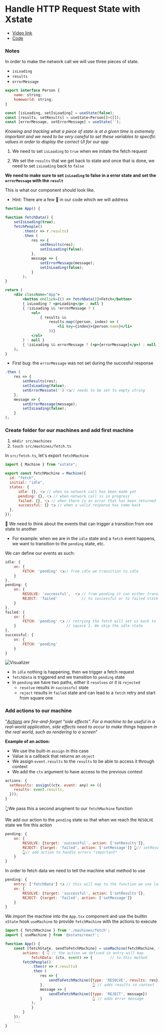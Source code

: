 # Handle HTTP Request State with Xstate

- [Video link](https://egghead.io/lessons/react-handle-http-request-state-with-xstate)
- [Code](https://github.com/isaacplmann/sturdy-uis/tree/lesson1-end)

### Notes

In order to make the network call we will use three pieces of state.

- `isLoading`
- `results`
- `errorMessage`

```jsx
export interface Person {
    name: string;
    homeworld: string;
}

const [isLoading, setIsLoading] = useState(false);
const [results, setResults] = useState<Person[]>([]);
const [errorMessage, setErrorMessage] = useState('');
```

_Knowing and tracking what a piece of state is at a given time is extremely important and we need to be very careful to set these variables to specific values in order to display the correct UI for our app_

1. We need to set `isLoading` to `true` when we initate the fetch request

2. We set the `results` that we get back to state and once that is done, we need to set `isLoading` back to `false`

**We need to make sure to set `isLoading` to false in a error state and set the `errorMessage` with the `result`**

This is what our component should look like.

- Hint: There are a few 🐛 in our code which we will address

```jsx
function App() {

function fetchData() {
    setIsLoading(true);
    fetchPeople()
        .then(r => r.results)
        .then (
            res => {
                setResults(res);
                setIsLoading(false);
            },
            message => {
                setErrorMessage(message);
                setIsLoading(false);
            }
        );
}

return (
	<div className="App">
		<button onClick={() => fetchData()}>Fetch</button>
		{ isLoading ? <p>Loading</p> : null }
		{ !isLoading && !errorMessage ? (
			<ul>
				{ results &&
					results.map((person, index) => (
						<li key={index}>{person.name}</li>
					))}
			</ul>
		) : null }
		{ !isLoading && errorMessage ? (<p>{errorMessage}</p>) : null }
	);
}
```

- First bug: the `errorMessage` was not set during the succesful response

```js
.then (
    res => {
        setResults(res);
        setIsLoading(false);
        setErrorMessate('') 👈// needs to be set to empty string
    },
    message => {
        setErrorMessage(message);
        setIsLoading(false);
    }
);
```

### Create folder for our machines and add first machine

1. `mkdir src/machines`
2. `touch src/machines/fetch.ts`

In `src/fetch.ts`, let's export `fetchMachine`

```js
import { Machine } from "xstate";

export const fetchMachine = Machine({
  id: "fetch",
  initial: "idle",
  states: {
      idle: {}, 👈 // when no network call has been made yet
      pending: {}, 👈 // when network call is in progress
      failed: {}, 👈 // when there is an error that has been returned
      successful: {} 👈 // when a valid response has come back
  },
});
```

🔮 We need to think about the events that can trigger a transition from one state to another
  - For example: when we are in the `idle` state and a `fetch` event happens, we want to transition to the `pending` state, etc.

We can define our events as such:

```js
idle: {
    on: {
        FETCH: 'pending' 👈// from idle we transition to idle
    }
},
pending: {
    on: {
        RESOLVE: 'successful',  👈 // from pending it can either transition
        REJECT: 'failed'           // to successful or to failed state
    }
},
failed: {
    on: {
        FETCH: 'pending' 👈 // retrying the fetch will set us back to
    }                       // square 1. We skip the idle state
},
successful: {
    on: {
        FETCH: 'pending'
    }
}
```

![Visualizer](https://res.cloudinary.com/dzeqyvxo2/image/upload/v1596053465/Screen_Shot_2020-07-29_at_4.07.13_PM_hsmjou.png)

- In `idle` nothing is happening, then we trigger a fetch request
- `fetchData` is triggered and we transition to `pending` state
- In `pending` we have two paths, either it `resolves` or it is `rejected`
  - `resolve` results in `successful` state
  - `reject` results in `failed` state and can lead to a `fetch` retry and start from square one

### Add actions to our machine

"_[Actions](https://xstate.js.org/docs/guides/actions.html) are fire-and-forget "side effects". For a machine to be useful in a real-world application, side effects need to occur to make things happen in the real world, such as rendering to a screen_"

**Example of an action:**

- We use the built-in `assign` in this case
- Value is a callback that returns an `object`
- We assign `event.results` to the `results` to be able to access it through context
- We add the `ctx` argument to have access to the previous context

```js
actions: {
  setResults: assign((ctx, event: any) => ({
    results: event.results,
  }));
}
```

👆We pass this a second arugment to our `fetchMachine` function

We add our action to the `pending` state so that when we reach the `RESOLVE` state we fire this action

```js
pending: {
    on: {
        RESOLVE: {target: 'successful', action: ['setResults']},
        REJECT: {target: 'failed', action: ['setMessage']} 👆// setResults
        👆// add action to handle errors *important*
    }
}
```

In order to fetch data we need to tell the machine what method to use

```js
pending: {
    entry: ['fetchData'] 👈 // this will map to the function we use later
    on: {
        RESOLVE: {target: 'successful', action: ['setResults']},
        REJECT: {target: 'failed', action: ['setMessage']}
    }
}
```

We import the machine into the `App.tsx` component and use the builtin
`xState` hook `useMachine` to provide `fetchMachine` with the actions to execute

```js
import { fetchMachine } from './machines/fetch';
import { useMachine } from '@xstate/react';

function App() {
	const [fetchState, sendToFetchMachine] = useMachine(fetchMachine, {
		actions: { 👇 // the action we defined in entry will map
			fetchData: (ctx, event) => {        // to this method
		fetchPeople()
			.then(r => r.results)
			.then (
				res => {
					sendToFetchMachine({type: 'RESOLVE', results: res})
				},                      👆 // adds results to context
				message => {
					sendToFetchMachine({type: 'REJECT', message})
				}                       👆 // adds error message
			);
			}
		}
	});
	...
}
```
